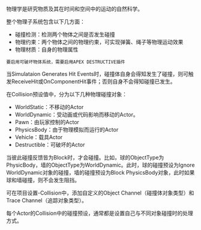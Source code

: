 物理学是研究物质及其在时间和空间中的运动的自然科学。

整个物理子系统包含以下几方面：

* 碰撞检测：检测两个物体之间是否发生碰撞
* 物理约束：两个物体之间的物理约束，可实现弹簧、绳子等物理运动效果
* 物理材质：自身的物理属性

`要启用可破坏物体系统，需要启用APEX DESTRUCTIVE插件`

当Simulataion Generates Hit Events时，碰撞体自身会得知发生了碰撞，则可触发ReceiveHit或OnComponentHit事件；否则自身不会得知碰撞已发生。

在Collision预设值中，分为以下几种物理碰撞对象：

* WorldStatic：不移动的Actor
* WorldDynamic：受动画或代码影响而移动的Actor。
* Pawn：由玩家控制的Actor
* PhysicsBody：由于物理模拟而运行的Actor
* Vehicle：载具Actor
* Destructible：可破坏的Actor

当彼此碰撞反馈皆为Block时，才会碰撞。比如，球的ObjectType为PhysicBody，墙的ObjectType为WorldDynamic。此时，球的碰撞预设为Ignore WorldDynamic对象的碰撞，墙的碰撞预设为Block PhysicsBody对象，此时如果球和墙碰撞，则不会发生阻挡。



可在项目设置-Collision中，添加自定义的Object Channel（碰撞体对象类型）和 Trace Channel（追踪对象类型）。



每个Actor的Collision中的碰撞预设，通常都是设置自己与不同对象碰撞时的处理方式。



